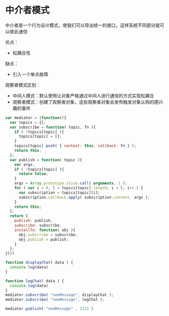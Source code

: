 # 中介者模式
中介者是一个行为设计模式，使我们可以导出统一的接口，这样系统不同部分就可以彼此通信

优点：
- 松耦合性

缺点：
- 引入一个单点故障

观察者模式区别：
- 中间人模式：默认使用让对象严格通过中间人进行通信的方式实现松耦合
- 观察者模式：创建了观察者对象，这些观察者对象会发布触发对象认购的感兴趣的事件

```javascript
var mediator = (function(){
  var topics = {};
  var subscribe = function( topic, fn ){
    if ( !topics[topic] ){
      topics[topic] = [];
    }
    topics[topic].push( { context: this, callback: fn } );
    return this;
  };
  var publish = function( topic ){
    var args;
    if ( !topics[topic] ){
      return false;
    }
    args = Array.prototype.slice.call( arguments, 1 );
    for ( var i = 0, l = topics[topic].length; i < l; i++ ) {
      var subscription = topics[topic][i];
      subscription.callback.apply( subscription.context, args );
    }
    return this;
  };
  return {
    publish: publish,
    subscribe: subscribe,
    installTo: function( obj ){
      obj.subscribe = subscribe;
      obj.publish = publish;
    }
  };
}())

function displayChat( data ) {
  console.log(data)
}

function logChat( data ) {
  console.log(data)
}
mediator.subscribe( "newMessage", displayChat );
mediator.subscribe( "newMessage", logChat );

mediator.publish( "newMessage" , 1111 )
```
